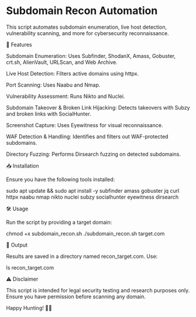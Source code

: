 # Subdomain Recon Automation
This script automates subdomain enumeration, live host detection, vulnerability scanning, and more for cybersecurity reconnaissance.

🚀 Features

Subdomain Enumeration: Uses Subfinder, ShodanX, Amass, Gobuster, crt.sh, AlienVault, URLScan, and Web Archive.

Live Host Detection: Filters active domains using httpx.

Port Scanning: Uses Naabu and Nmap.

Vulnerability Assessment: Runs Nikto and Nuclei.

Subdomain Takeover & Broken Link Hijacking: Detects takeovers with Subzy and broken links with SocialHunter.

Screenshot Capture: Uses Eyewitness for visual reconnaissance.

WAF Detection & Handling: Identifies and filters out WAF-protected subdomains.

Directory Fuzzing: Performs Dirsearch fuzzing on detected subdomains.

📥 Installation

Ensure you have the following tools installed:

sudo apt update && sudo apt install -y subfinder amass gobuster jq curl httpx naabu nmap nikto nuclei subzy socialhunter eyewitness dirsearch

🛠 Usage

Run the script by providing a target domain:

chmod +x subdomain_recon.sh
./subdomain_recon.sh target.com

📁 Output

Results are saved in a directory named recon_target.com. Use:

ls recon_target.com

⚠️ Disclaimer

This script is intended for legal security testing and research purposes only. Ensure you have permission before scanning any domain.

Happy Hunting! 🕵️‍♂️

